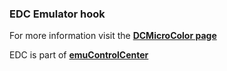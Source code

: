 ### EDC Emulator hook

For more information visit the [**DCMicroColor page**](https://github.com/PhoenixInteractiveNL/edc-masterhook/wiki/Emulator-dcmicro#menu)

EDC is part of [**emuControlCenter**](https://github.com/PhoenixInteractiveNL/emuControlCenter/wiki)
